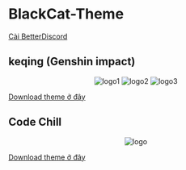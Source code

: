 # BlackCat-Theme

[Cài BetterDiscord](https://betterdiscord.app/)

## keqing (Genshin impact)

<center>
  <img src="https://cdn.discordapp.com/attachments/1098248466599264266/1098248503379103874/image.png" alt="logo1">
  <img src="https://cdn.discordapp.com/attachments/1098248466599264266/1098249088794894366/image.png" alt="logo2">

  <img src="https://cdn.discordapp.com/attachments/765620139126554644/826026547746963506/image0.gif" alt="logo3" > 
</center>

[Download theme ở đây](https://minhaskamal.github.io/DownGit/#/home?url=https://github.com/VinhBot/BetterDiscord/blob/main/Theme/keqing/keqing.theme.css)

## Code Chill

<center>
  <img src="https://cdn.discordapp.com/attachments/1098248466599264266/1098249731307733072/image.png" alt="logo">
</center>

[Download theme ở đây](https://minhaskamal.github.io/DownGit/#/home?url=https://github.com/VinhBot/BetterDiscord/blob/main/Theme/codechill/codechill.theme.css)
